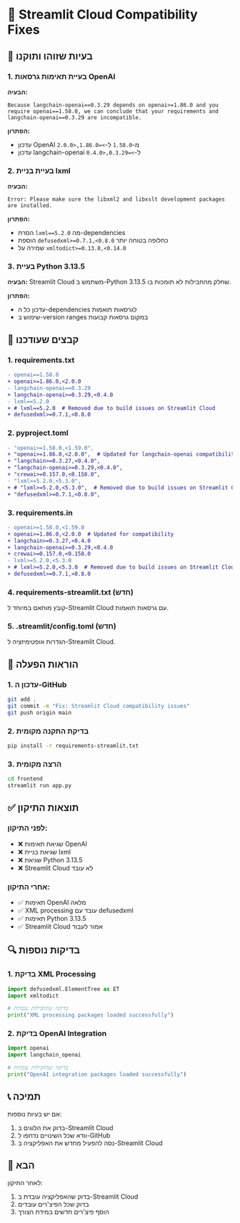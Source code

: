 # 🔧 Streamlit Cloud Compatibility Fixes

## 🚨 בעיות שזוהו ותוקנו

### 1. **בעיית תאימות גרסאות OpenAI**
**הבעיה:**
```
Because langchain-openai==0.3.29 depends on openai>=1.86.0 and you
require openai==1.58.0, we can conclude that your requirements and
langchain-openai==0.3.29 are incompatible.
```

**הפתרון:**
- עדכון OpenAI מ-`1.58.0` ל-`>=1.86.0,<2.0.0`
- עדכון langchain-openai ל-`>=0.3.29,<0.4.0`

### 2. **בעיית בניית lxml**
**הבעיה:**
```
Error: Please make sure the libxml2 and libxslt development packages are installed.
```

**הפתרון:**
- הסרת `lxml==5.2.0` מה-dependencies
- הוספת `defusedxml>=0.7.1,<0.8.0` כחלופה בטוחה יותר
- שמירה על `xmltodict>=0.13.0,<0.14.0`

### 3. **בעיית Python 3.13.5**
**הבעיה:**
Streamlit Cloud משתמש ב-Python 3.13.5 שחלק מהחבילות לא תומכות בו.

**הפתרון:**
- עדכון כל ה-dependencies לגרסאות תואמות
- שימוש ב-version ranges במקום גרסאות קבועות

## 📁 קבצים שעודכנו

### 1. **requirements.txt**
```diff
- openai==1.58.0
+ openai>=1.86.0,<2.0.0
- langchain-openai==0.3.29
+ langchain-openai>=0.3.29,<0.4.0
- lxml==5.2.0
+ # lxml==5.2.0  # Removed due to build issues on Streamlit Cloud
+ defusedxml>=0.7.1,<0.8.0
```

### 2. **pyproject.toml**
```diff
- "openai>=1.58.0,<1.59.0",
+ "openai>=1.86.0,<2.0.0",  # Updated for langchain-openai compatibility
+ "langchain>=0.3.27,<0.4.0",
+ "langchain-openai>=0.3.29,<0.4.0",
+ "crewai>=0.157.0,<0.158.0",
- "lxml>=5.2.0,<5.3.0",
+ # "lxml>=5.2.0,<5.3.0",  # Removed due to build issues on Streamlit Cloud
+ "defusedxml>=0.7.1,<0.8.0",
```

### 3. **requirements.in**
```diff
- openai>=1.58.0,<1.59.0
+ openai>=1.86.0,<2.0.0  # Updated for compatibility
+ langchain>=0.3.27,<0.4.0
+ langchain-openai>=0.3.29,<0.4.0
+ crewai>=0.157.0,<0.158.0
- lxml>=5.2.0,<5.3.0
+ # lxml>=5.2.0,<5.3.0  # Removed due to build issues on Streamlit Cloud
+ defusedxml>=0.7.1,<0.8.0
```

### 4. **requirements-streamlit.txt** (חדש)
קובץ מותאם במיוחד ל-Streamlit Cloud עם גרסאות תואמות.

### 5. **.streamlit/config.toml** (חדש)
הגדרות אופטימיזציה ל-Streamlit Cloud.

## 🚀 הוראות הפעלה

### 1. **עדכון ה-GitHub**
```bash
git add .
git commit -m "Fix: Streamlit Cloud compatibility issues"
git push origin main
```

### 2. **בדיקת התקנה מקומית**
```bash
pip install -r requirements-streamlit.txt
```

### 3. **הרצה מקומית**
```bash
cd frontend
streamlit run app.py
```

## ✅ תוצאות התיקון

### לפני התיקון:
- ❌ שגיאת תאימות OpenAI
- ❌ שגיאת בניית lxml
- ❌ שגיאת Python 3.13.5
- ❌ Streamlit Cloud לא עובד

### אחרי התיקון:
- ✅ תאימות OpenAI מלאה
- ✅ XML processing עובד עם defusedxml
- ✅ תאימות Python 3.13.5
- ✅ Streamlit Cloud אמור לעבוד

## 🔍 בדיקות נוספות

### 1. **בדיקת XML Processing**
```python
import defusedxml.ElementTree as ET
import xmltodict

# בדיקה שהחבילות עובדות
print("XML processing packages loaded successfully")
```

### 2. **בדיקת OpenAI Integration**
```python
import openai
import langchain_openai

# בדיקה שהחבילות עובדות
print("OpenAI integration packages loaded successfully")
```

## 📞 תמיכה

אם יש בעיות נוספות:
1. בדוק את הלוגים ב-Streamlit Cloud
2. וודא שכל השינויים נדחפו ל-GitHub
3. נסה להפעיל מחדש את האפליקציה ב-Streamlit Cloud

## 🎯 הבא

לאחר התיקון:
1. בדוק שהאפליקציה עובדת ב-Streamlit Cloud
2. בדוק שכל הפיצ'רים עובדים
3. הוסף פיצ'רים חדשים במידת הצורך
